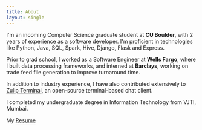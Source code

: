 ```yaml
---
title: About
layout: single
---
```


I'm an incoming Computer Science graduate student at <nobr><b>CU Boulder</b></nobr>, with 2 years of experience as a software developer. I'm proficient in technologies like Python, Java, SQL, Spark, Hive, Django, Flask and Express.

Prior to grad school, I worked as a Software Engineer at <nobr><b>Wells Fargo</b></nobr>, where I built data processing frameworks, and interned at **Barclays**, working on trade feed file generation to improve turnaround time. 

In addition to industry experience, I have also contributed extensively to [Zulip Terminal](https://github.com/zulip/zulip-terminal/pulls?q=is%3Apr+author%3ASushmey+sort%3Acomments-desc), an open-source terminal-based chat client.

I completed my undergraduate degree in Information Technology from VJTI, Mumbai.

My [Resume](assets/Sushmey_Resume.pdf)

